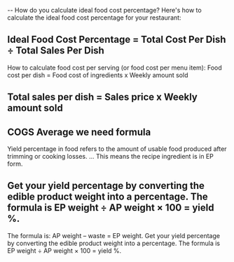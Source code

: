 --
How do you calculate ideal food cost percentage?
Here's how to calculate the ideal food cost percentage for your restaurant: 

Ideal Food Cost Percentage = Total Cost Per Dish ÷ Total Sales Per Dish 
-- 

How to calculate food cost per serving (or food cost per menu item):
Food cost per dish = Food cost of ingredients x Weekly amount sold

Total sales per dish = Sales price x Weekly amount sold
--
COGS Average
we need formula
---

Yield percentage in food refers to the amount of usable food produced after trimming or cooking losses. ... This means the recipe ingredient is in EP form.

Get your yield percentage by converting the edible product weight into a percentage. The formula is EP weight ÷ AP weight × 100 = yield %.
-----

The formula is: AP weight – waste = EP weight. Get your yield percentage by converting the edible product weight into a percentage. The formula is EP weight ÷ AP weight × 100 = yield %.
